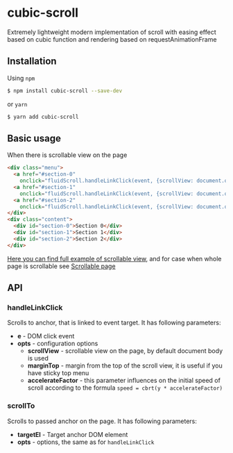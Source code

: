 # cubic-scroll

Extremely lightweight modern implementation of scroll with easing effect based on cubic function and rendering based on requestAnimationFrame

## Installation
Using `npm`
```sh
$ npm install cubic-scroll --save-dev 
```
or `yarn`
```sh
$ yarn add cubic-scroll
```

## Basic usage
When there is scrollable view on the page
```html
<div class="menu">
  <a href="#section-0"
    onclick="fluidScroll.handleLinkClick(event, {scrollView: document.querySelector('.content')})">Link 0</a>
  <a href="#section-1"
    onclick="fluidScroll.handleLinkClick(event, {scrollView: document.querySelector('.content')})">Link 1</a>
  <a href="#section-2"
    onclick="fluidScroll.handleLinkClick(event, {scrollView: document.querySelector('.content')})">Link 2</a>
</div>
<div class="content">
  <div id="section-0">Section 0</div>
  <div id="section-1">Section 1</div>
  <div id="section-2">Section 2</div>
</div>
```
[Here you can find full example of scrollable view](https://github.com/jolly-roger/cubic-scroll/blob/master/tests/pages/scroll-view.html),
and for case when whole page is scrollable see [Scrollable page](https://github.com/jolly-roger/cubic-scroll/blob/master/tests/pages/document.html)

## API

### handleLinkClick
Scrolls to anchor, that is linked to event target. It has following parameters:
* **e** - DOM click event
* **opts** - configuration options
  * **scrollView** - scrollable view on the page, by default document body is used
  * **marginTop** - margin from the top of the scroll view, it is useful if you have sticky top menu
  * **accelerateFactor** - this parameter influences on the initial speed of scroll according to the formula `speed = cbrt(y * accelerateFactor)`

### scrollTo
Scrolls to passed anchor on the page. It has following parameters:
* **targetEl** - Target anchor DOM element
* **opts** - options, the same as for `handleLinkClick`
